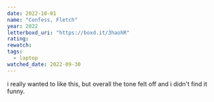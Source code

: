 ```yaml
---
date: 2022-10-01
name: "Confess, Fletch"
year: 2022
letterboxd_uri: "https://boxd.it/3haohR"
rating: 
rewatch: 
tags:
  - laptop
watched_date: 2022-09-30
---
```


i really wanted to like this, but overall the tone felt off and i didn't find it funny.

